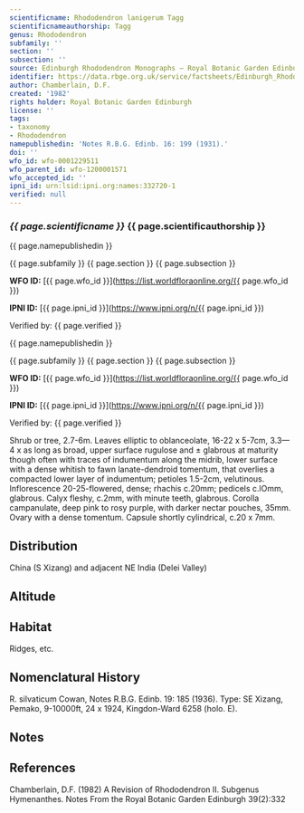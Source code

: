 ```yaml
---
scientificname: Rhododendron lanigerum Tagg
scientificnameauthorship: Tagg
genus: Rhododendron
subfamily: ''
section: ''
subsection: ''
source: Edinburgh Rhododendron Monographs – Royal Botanic Garden Edinburgh
identifier: https://data.rbge.org.uk/service/factsheets/Edinburgh_Rhododendron_Monographs.xhtml
author: Chamberlain, D.F.
created: '1982'
rights holder: Royal Botanic Garden Edinburgh
license: ''
tags:
- taxonomy
- Rhododendron
namepublishedin: 'Notes R.B.G. Edinb. 16: 199 (1931).'
doi: ''
wfo_id: wfo-0001229511
wfo_parent_id: wfo-1200001571
wfo_accepted_id: ''
ipni_id: urn:lsid:ipni.org:names:332720-1
verified: null
---
```

### _{{ page.scientificname }}_ {{ page.scientificauthorship }}
 {{ page.namepublishedin }}

{{ page.subfamily }} {{ page.section }} {{ page.subsection }}

**WFO ID:** [{{ page.wfo_id }}](https://list.worldfloraonline.org/{{ page.wfo_id }})

**IPNI ID:** [{{ page.ipni_id }}](https://www.ipni.org/n/{{ page.ipni_id }})

Verified by: {{ page.verified }}

 {{ page.namepublishedin }}

{{ page.subfamily }} {{ page.section }} {{ page.subsection }}

**WFO ID:** [{{ page.wfo_id }}](https://list.worldfloraonline.org/{{ page.wfo_id }})

**IPNI ID:** [{{ page.ipni_id }}](https://www.ipni.org/n/{{ page.ipni_id }})

Verified by: {{ page.verified }}



Shrub or tree, 2.7-6m. Leaves elliptic to oblanceolate, 16-22 x 5-7cm, 3.3—4 x as long as broad, upper surface rugulose and ± glabrous at maturity though often with traces of indumentum along the midrib, lower surface with a dense whitish to fawn lanate-dendroid tomentum, that overlies a compacted lower layer of indumentum; petioles 1.5-2cm, velutinous. Inflorescence 20-25-flowered, dense; rhachis c.20mm; pedicels c.lOmm, glabrous. Calyx fleshy, c.2mm, with minute teeth, glabrous. Corolla campanulate, deep pink to rosy purple, with darker nectar pouches, 35mm. Ovary with a dense tomentum. Capsule shortly cylindrical, c.20 x 7mm.

## Distribution
China (S Xizang) and adjacent NE India (Delei Valley)

## Altitude


## Habitat
Ridges, etc.

## Nomenclatural History
R. silvaticum Cowan, Notes R.B.G. Edinb. 19: 185 (1936). Type: SE Xizang, Pemako, 9-10000ft, 24 x 1924, Kingdon-Ward 6258 (holo. E).
                       
## Notes


## References

Chamberlain, D.F. (1982) A Revision of Rhododendron II. Subgenus Hymenanthes. Notes From the Royal Botanic Garden Edinburgh 39(2):332
